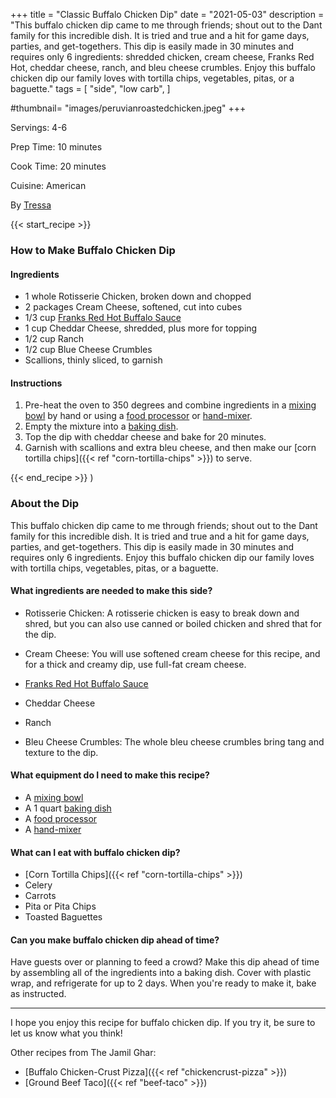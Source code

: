 +++
title = "Classic Buffalo Chicken Dip"
date = "2021-05-03"
description = "This buffalo chicken dip came to me through friends; shout out to the Dant family for this incredible dish. It is tried and true and a hit for game days, parties, and get-togethers. This dip is easily made in 30 minutes and requires only 6 ingredients: shredded chicken, cream cheese, Franks Red Hot, cheddar cheese, ranch, and bleu cheese crumbles. Enjoy this buffalo chicken dip our family loves with tortilla chips, vegetables, pitas, or a baguette."
tags = [
    "side",
    "low carb",
]

#thumbnail= "images/peruvianroastedchicken.jpeg"
+++

Servings: 4-6 <!--more-->

Prep Time: 10 minutes 

Cook Time: 20 minutes 

Cuisine: American

By [Tressa](https://www.jamilghar.com/about/)

{{< start_recipe >}}

### How to Make Buffalo Chicken Dip 

#### Ingredients 

* 1 whole Rotisserie Chicken, broken down and chopped 
* 2 packages Cream Cheese, softened, cut into cubes 
* 1/3 cup [Franks Red Hot Buffalo Sauce](https://amzn.to/33d7Z7g) 
* 1 cup Cheddar Cheese, shredded, plus more for topping 
* 1/2 cup Ranch
* 1/2 cup Blue Cheese Crumbles 
* Scallions, thinly sliced, to garnish

#### Instructions 

1. Pre-heat the oven to 350 degrees and combine ingredients in a [mixing bowl](https://amzn.to/337hrJb) by hand or using a [food processor](https://amzn.to/3pygDEQ) or [hand-mixer](https://amzn.to/3DHoqoF).  
2. Empty the mixture into a [baking dish](https://amzn.to/3ECcMNq). 
3. Top the dip with cheddar cheese and bake for 20 minutes. 
4. Garnish with scallions and extra bleu cheese, and then make our [corn tortilla chips]({{< ref "corn-tortilla-chips" >}}) to serve.

{{< end_recipe >}}
)
### About the Dip  

This buffalo chicken dip came to me through friends; shout out to the Dant family for this incredible dish. It is tried and true and a hit for game days, parties, and get-togethers. This dip is easily made in 30 minutes and requires only 6 ingredients. Enjoy this buffalo chicken dip our family loves with tortilla chips, vegetables, pitas, or a baguette.

#### What ingredients are needed to make this side?

* Rotisserie Chicken: A rotisserie chicken is easy to break down and shred, but you can also use canned or boiled chicken and shred that for the dip. 

* Cream Cheese: You will use softened cream cheese for this recipe, and for a thick and creamy dip, use full-fat cream cheese.  

* [Franks Red Hot Buffalo Sauce](https://amzn.to/33d7Z7g) 

* Cheddar Cheese

* Ranch

* Bleu Cheese Crumbles: The whole bleu cheese crumbles bring tang and texture to the dip. 

#### What equipment do I need to make this recipe?

* A [mixing bowl](https://amzn.to/337hrJb)
* A 1 quart [baking dish](https://amzn.to/3ECcMNq)
* A [food processor](https://amzn.to/3pygDEQ) 
* A [hand-mixer](https://amzn.to/3DHoqoF)

#### What can I eat with buffalo chicken dip? 

* [Corn Tortilla Chips]({{< ref "corn-tortilla-chips" >}})
* Celery 
* Carrots 
* Pita or Pita Chips 
* Toasted Baguettes 

#### Can you make buffalo chicken dip ahead of time? 

Have guests over or planning to feed a crowd? Make this dip ahead of time by assembling all of the ingredients into a baking dish. Cover with plastic wrap, and refrigerate for up to 2 days. When you're ready to make it, bake as instructed. 

---- 

I hope you enjoy this recipe for buffalo chicken dip. If you try it, be sure to let us know what you think!

Other recipes from The Jamil Ghar:

* [Buffalo Chicken-Crust Pizza]({{< ref "chickencrust-pizza" >}}) 
* [Ground Beef Taco]({{< ref "beef-taco" >}})
